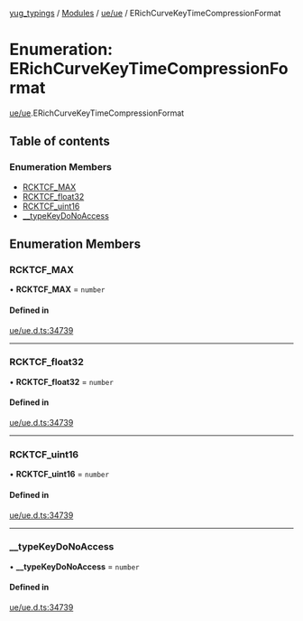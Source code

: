 [yug_typings](../README.md) / [Modules](../modules.md) / [ue/ue](../modules/ue_ue.md) / ERichCurveKeyTimeCompressionFormat

# Enumeration: ERichCurveKeyTimeCompressionFormat

[ue/ue](../modules/ue_ue.md).ERichCurveKeyTimeCompressionFormat

## Table of contents

### Enumeration Members

- [RCKTCF\_MAX](ue_ue.ERichCurveKeyTimeCompressionFormat.md#rcktcf_max)
- [RCKTCF\_float32](ue_ue.ERichCurveKeyTimeCompressionFormat.md#rcktcf_float32)
- [RCKTCF\_uint16](ue_ue.ERichCurveKeyTimeCompressionFormat.md#rcktcf_uint16)
- [\_\_typeKeyDoNoAccess](ue_ue.ERichCurveKeyTimeCompressionFormat.md#__typekeydonoaccess)

## Enumeration Members

### RCKTCF\_MAX

• **RCKTCF\_MAX** = `number`

#### Defined in

[ue/ue.d.ts:34739](https://github.com/YugMetaverse/yug_typings/blob/25cad34/ue/ue.d.ts#L34739)

___

### RCKTCF\_float32

• **RCKTCF\_float32** = `number`

#### Defined in

[ue/ue.d.ts:34739](https://github.com/YugMetaverse/yug_typings/blob/25cad34/ue/ue.d.ts#L34739)

___

### RCKTCF\_uint16

• **RCKTCF\_uint16** = `number`

#### Defined in

[ue/ue.d.ts:34739](https://github.com/YugMetaverse/yug_typings/blob/25cad34/ue/ue.d.ts#L34739)

___

### \_\_typeKeyDoNoAccess

• **\_\_typeKeyDoNoAccess** = `number`

#### Defined in

[ue/ue.d.ts:34739](https://github.com/YugMetaverse/yug_typings/blob/25cad34/ue/ue.d.ts#L34739)
